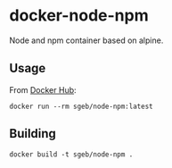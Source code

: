 # docker-node-npm

Node and npm container based on alpine.

## Usage

From [Docker Hub](https://hub.docker.com/r/sgeb/node-npm/):

```
docker run --rm sgeb/node-npm:latest
```

## Building

```
docker build -t sgeb/node-npm .
```
